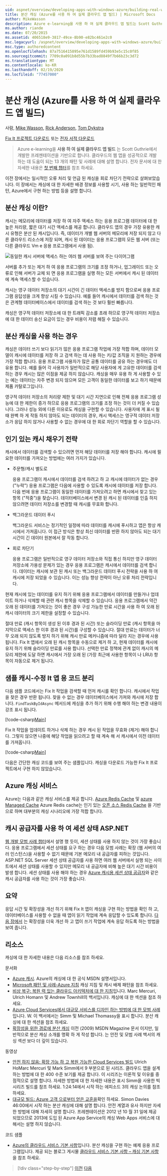 ```yaml
---
uid: aspnet/overview/developing-apps-with-windows-azure/building-real-world-cloud-apps-with-windows-azure/distributed-caching
title: 분산 캐싱 (Azure를 사용 하 여 실제 클라우드 앱 빌드) | Microsoft Docs
author: MikeWasson
description: Azure e-learning을 사용 하 여 실제 클라우드 앱 빌드는 Scott Guthrie에서 개발한 프레젠테이션을 기반으로 합니다. 여기에는 다음을 수행할 수 있는 13 개의 패턴과 사례가 설명 되어 있습니다.
ms.author: riande
ms.date: 07/20/2015
ms.assetid: 406518e9-3817-49ce-8b90-e82bc461e2c0
msc.legacyurl: /aspnet/overview/developing-apps-with-windows-azure/building-real-world-cloud-apps-with-windows-azure/distributed-caching
msc.type: authoredcontent
ms.openlocfilehash: 87a7516415895e761d1589fd459b93e5c15c0f85
ms.sourcegitcommit: 7709c0a091b8d55b7b33bad8849f7b66b23c3d72
ms.translationtype: MT
ms.contentlocale: ko-KR
ms.lasthandoff: 02/19/2020
ms.locfileid: "77457000"
---
```

# <a name="distributed-caching-building-real-world-cloud-apps-with-azure"></a>분산 캐싱 (Azure를 사용 하 여 실제 클라우드 앱 빌드)

사람, [Mike Wasson](https://github.com/MikeWasson), [Rick Anderson](https://twitter.com/RickAndMSFT), [Tom Dykstra](https://github.com/tdykstra)

[Fix It 프로젝트 다운로드](https://code.msdn.microsoft.com/Fix-It-app-for-Building-cdd80df4) 또는 [전자 서적 다운로드](https://blogs.msdn.com/b/microsoft_press/archive/2014/07/23/free-ebook-building-cloud-apps-with-microsoft-azure.aspx)

> Azure e-learning을 **사용 하 여 실제 클라우드 앱 빌드** 는 Scott Guthrie에서 개발한 프레젠테이션을 기반으로 합니다. 클라우드의 웹 앱을 성공적으로 개발 하는 데 도움이 되는 13 개의 패턴 및 사례에 대해 설명 합니다. 전자 문서에 대 한 자세한 내용은 [첫 번째 챕터](introduction.md)를 참조 하세요.

이전 장에서는 일시적인 오류 처리 및 언급 된 캐싱을 회로 차단기 전략으로 살펴보았습니다. 이 장에서는 캐싱에 대 한 자세한 배경 정보를 사용할 시기, 사용 하는 일반적인 패턴, Azure에서 구현 하는 방법 등을 설명 합니다.

## <a name="what-is-distributed-caching"></a>분산 캐싱 이란?

캐시는 메모리에 데이터를 저장 하 여 자주 액세스 하는 응용 프로그램 데이터에 대 한 높은 처리량, 짧은 대기 시간 액세스를 제공 합니다. 클라우드 앱의 경우 가장 유용한 캐시 유형은 분산 된 캐시입니다. 즉, 데이터가 개별 웹 서버의 메모리에 저장 되지 않고 다른 클라우드 리소스에 저장 되며, 캐시 된 데이터는 응용 프로그램의 모든 웹 서버 (또는 다른 클라우드 Vm e 응용 프로그램에서 사용 됨).

![동일한 캐시 서버에 액세스 하는 여러 웹 서버를 보여 주는 다이어그램](distributed-caching/_static/image1.png)

서버를 추가 또는 제거 하 여 응용 프로그램의 크기를 조정 하거나, 업그레이드 또는 오류로 인해 서버가 교체 되 면 응용 프로그램을 실행 하는 모든 서버에서 캐시 된 데이터에 계속 액세스할 수 있습니다.

캐시는 영구 데이터 저장소의 대기 시간이 긴 데이터 액세스를 방지 함으로써 응용 프로그램 응답성을 크게 향상 시킬 수 있습니다. 예를 들어 캐시에서 데이터를 검색 하는 것은 관계형 데이터베이스에서 데이터를 검색 하는 것 보다 훨씬 빠릅니다.

캐싱은 영구적 데이터 저장소에 대 한 트래픽 감소를 초래 하므로 영구적 데이터 저장소에 대 한 데이터 송신 요금이 있는 경우 비용이 저렴 해질 수 있습니다.

## <a name="when-to-use-distributed-caching"></a>분산 캐싱을 사용 하는 경우

캐싱은 데이터 쓰기 보다 읽기가 많은 응용 프로그램 작업에 가장 적합 하며, 데이터 모델이 캐시에 데이터를 저장 하 고 검색 하는 데 사용 하는 키/값 조직을 지 원하는 경우에 가장 적합 합니다. 응용 프로그램 사용자가 많은 공통 데이터를 공유 하는 경우에도 더 유용 합니다. 예를 들어 각 사용자가 일반적으로 해당 사용자에 게 고유한 데이터를 검색 하는 경우 캐시는 많은 이점을 제공 하지 않습니다. 캐싱을 매우 유용 하 게 사용할 수 있는 예는 데이터는 자주 변경 되지 않으며 모든 고객이 동일한 데이터를 보고 하기 때문에 제품 카탈로그입니다.

영구적 데이터 저장소의 처리량 제한 및 대기 시간 지연으로 인해 전체 응용 프로그램 성능에 대 한 제한이 증가 하므로 응용 프로그램의 크기를 조정 하는 것이 더 커질 수 있습니다. 그러나 성능 외에 다른 이유로도 캐싱을 구현할 수 있습니다. 사용자에 게 표시 될 때 완벽 하 게 작동 하지 않아도 되는 데이터의 경우, 캐시 액세스는 영구적 데이터 저장소가 응답 하지 않거나 사용할 수 없는 경우에 대 한 회로 차단기 역할을 할 수 있습니다.

## <a name="popular-cache-population-strategies"></a>인기 있는 캐시 채우기 전략

캐시에서 데이터를 검색할 수 있으려면 먼저 해당 데이터를 저장 해야 합니다. 캐시에 필요한 데이터를 가져오는 방법에는 여러 가지가 있습니다.

- 주문형/캐시 별도로

    응용 프로그램이 캐시에서 데이터를 검색 하려고 하 고 캐시에 데이터가 없는 경우 ("누락") 응용 프로그램은 다음에 사용할 수 있도록 캐시에 데이터를 저장 합니다. 다음 번에 응용 프로그램이 동일한 데이터를 가져오려고 하면 캐시에서 찾고 있는 항목 ("적중")을 찾습니다. 데이터베이스에서 변경 된 캐시 된 데이터를 인출 하지 않으려면 데이터 저장소를 변경할 때 캐시를 무효화 합니다.
- 백그라운드 데이터 푸시

    백그라운드 서비스는 정기적인 일정에 따라 데이터를 캐시에 푸시하고 앱은 항상 캐시에서 가져옵니다. 이 접근 방식은 항상 최신 데이터를 반환 하지 않아도 되는 대기 시간이 긴 데이터 원본에서 잘 작동 합니다.
- 회로 차단기

    응용 프로그램은 일반적으로 영구 데이터 저장소와 직접 통신 하지만 영구 데이터 저장소에 가용성 문제가 있는 경우 응용 프로그램은 캐시에서 데이터를 검색 합니다. 데이터는 캐시에 보관 된 캐시 또는 백그라운드 데이터 푸시 전략을 사용 하 여 캐시에 저장 되었을 수 있습니다. 이는 성능 향상 전략이 아닌 오류 처리 전략입니다.

현재 캐시에 있는 데이터를 유지 하기 위해 응용 프로그램에서 데이터를 만들거나 업데이트 하거나 삭제할 때 관련 캐시 항목을 삭제할 수 있습니다. 응용 프로그램에서 약간 오래 된 데이터를 가져오는 것이 좋은 경우 구성 가능한 만료 시간을 사용 하 여 오래 된 캐시 데이터의 크기 제한을 설정할 수 있습니다.

절대 만료 (캐시 항목이 생성 된 이후 경과 된 시간) 또는 슬라이딩 만료 (캐시 항목을 마지막으로 액세스 한 이후 경과 된 시간)를 구성할 수 있습니다. 절대 만료는 데이터가 너무 오래 되지 않도록 방지 하기 위해 캐시 만료 메커니즘에 따라 달라 지는 경우에 사용 됩니다. Fix It 앱에서 오래 된 캐시 항목을 수동으로 제거 하 고, 현재 데이터를 캐시에 유지 하기 위해 슬라이딩 만료를 사용 합니다. 선택한 만료 정책에 관계 없이 캐시의 메모리 제한에 도달 하면 캐시에서 가장 오래 된 (가장 최근에 사용한 항목이 나 LRU) 항목이 자동으로 제거 됩니다.

## <a name="sample-cache-aside-code-for-fix-it-app"></a>샘플 캐시-수정 It 앱 용 코드 분리

다음 샘플 코드에서는 Fix It 작업을 검색할 때 먼저 캐시를 확인 합니다. 캐시에서 작업을 찾은 경우 반환 됩니다. 찾을 수 없는 경우 데이터베이스에서 가져와 캐시에 저장 합니다. `FindTaskByIdAsync` 메서드에 캐싱을 추가 하기 위해 수행 해야 하는 변경 내용이 강조 표시 됩니다.

[!code-csharp[Main](distributed-caching/samples/sample1.cs?highlight=5,9-11,13-15,19)]

Fix It 작업을 업데이트 하거나 삭제 하는 경우 캐시 된 작업을 무효화 (제거) 해야 합니다. 그렇지 않으면 나중에 해당 작업을 읽으려고 할 때 계속 해 서 캐시에서 이전 데이터를 가져옵니다.

[!code-csharp[Main](distributed-caching/samples/sample2.cs?highlight=7)]

다음은 간단한 캐싱 코드를 보여 주는 샘플입니다. 캐싱을 다운로드 가능한 Fix It 프로젝트에서 구현 하지 않았습니다.

## <a name="azure-caching-services"></a>Azure 캐싱 서비스

Azure는 다음과 같은 캐싱 서비스를 제공 합니다. [Azure Redis Cache](https://msdn.microsoft.com/library/dn690523.aspx) 및 [azure Managed Cache](https://msdn.microsoft.com/library/dn386094.aspx) Azure Redis cache는 인기 있는 [오픈 소스 Redis Cache](http://redis.io/) 을 기반으로 하며 대부분의 캐싱 시나리오에 가장 적합 합니다.

<a id="sessionstate"></a>
## <a name="aspnet-session-state-using-a-cache-provider"></a>캐시 공급자를 사용 하 여 세션 상태 ASP.NET

[웹 개발 모범 사례 챕터](web-development-best-practices.md)에서 설명 했 듯이, 세션 상태를 사용 하지 않는 것이 가장 좋습니다. 응용 프로그램에서 세션 상태를 요구 하는 경우 다음 모범 사례는 확장 (웹 서버의 여러 인스턴스)을 사용할 수 없기 때문에 기본 메모리 내 공급자를 피하는 것입니다. ASP.NET SQL Server 세션 상태 공급자를 사용 하면 여러 웹 서버에서 실행 되는 사이트에서 세션 상태를 사용할 수 있지만 메모리 내 공급자에 비해 높은 대기 시간 비용이 발생 합니다. 세션 상태를 사용 해야 하는 경우 [Azure 캐시용 세션 상태 공급자](https://msdn.microsoft.com/library/windowsazure/gg185668.aspx)와 같은 캐시 공급자를 사용 하는 것이 가장 좋습니다.

## <a name="summary"></a>요약

응답 시간 및 확장성을 개선 하기 위해 Fix It 앱이 캐싱을 구현 하는 방법을 확인 하 고, 데이터베이스를 사용할 수 없을 때 앱이 읽기 작업에 계속 응답할 수 있도록 합니다. [다음 장에서](queue-centric-work-pattern.md) 는 확장성을 더욱 개선 하 고 앱이 쓰기 작업에 계속 응답 하도록 하는 방법을 보여 줍니다.

## <a name="resources"></a>리소스

캐싱에 대 한 자세한 내용은 다음 리소스를 참조 하세요.

문서화

- [Azure 캐시](https://msdn.microsoft.com/library/gg278356.aspx). Azure의 캐싱에 대 한 공식 MSDN 설명서입니다.
- [Microsoft 패턴 및 사례-Azure 지침](https://msdn.microsoft.com/library/dn568099.aspx) 캐싱 지침 및 캐시 배제 패턴을 참조 하세요.
- [비상 복구: 복원 력 있는 클라우드 아키텍처에 대 한 지침](https://msdn.microsoft.com/library/windowsazure/jj853352.aspx)입니다. Marc Mercuri, Ulrich Homann 및 Andrew Townhill의 백서입니다. 캐싱에 대 한 섹션을 참조 하세요.
- [Azure Cloud Services에서 대규모 서비스를 디자인 하는 방법에 대 한 모범 사례](https://msdn.microsoft.com/library/windowsazure/jj717232.aspx)입니다. W. 이 백서에서는 Simm 및 Michael Thomassy을 표시 합니다. 분산 캐싱에 대 한 섹션을 참조 하세요.
- [확장성을 위한 경로에 분산 캐싱](https://msdn.microsoft.com/magazine/dd942840.aspx) 이전 (2009) MSDN Magazine 문서 이지만, 일반적으로 분산 캐싱 소개를 명확 하 게 작성 합니다. 는 안전 및 모범 사례 백서의 캐싱 섹션 보다 더 깊이 있습니다.

동영상

- [안전 하지 않음: 확장 가능 하 고 복원 가능한 Cloud Services 빌드](https://channel9.msdn.com/Series/FailSafe) Ulrich HoMarc Mercuri 및 Mark Simm에서 9 부분으로 된 시리즈. 클라우드 앱을 설계 하는 방법에 대 한 400 수준 보기를 제공 합니다. 이 시리즈는 이론적 및 이유를 중점적으로 설명 합니다. 자세한 방법에 대 한 자세한 내용은 표시 Simm을 사용한 빅 시리즈 빌드를 참조 하세요. 1:24:14에서 시작 하는 에피소드 3의 캐싱 논의를 참조 하세요.
- [대규모 빌드: Azure 고객 으로부터 얻은 교훈을](https://channel9.msdn.com/Events/Build/2012/3-029)확인 하세요. Simon Davies 46:00에서 시작 하는 분산 캐싱에 대해 설명 합니다. 안전 계열과 유사 하지만 자세한 방법에 대해 자세히 설명 합니다. 프레젠테이션은 2012 년 10 월 31 일에 제공 되었으므로 2013에 도입 된 Azure App Service의 캐싱 Web Apps 서비스에 대해서는 설명 하지 않습니다.

코드 샘플

- [Azure의 클라우드 서비스 기본 사항](https://code.msdn.microsoft.com/Cloud-Service-Fundamentals-4ca72649)입니다. 분산 캐싱을 구현 하는 예제 응용 프로그램입니다. 제공 되는 블로그 게시물 [클라우드 서비스 기본 사항 – 캐싱 기본 사항](https://blogs.msdn.com/b/windowsazure/archive/2013/10/03/cloud-service-fundamentals-caching-basics.aspx)을 참조 하세요.

> [!div class="step-by-step"]
> [이전](transient-fault-handling.md)
> [다음](queue-centric-work-pattern.md)
